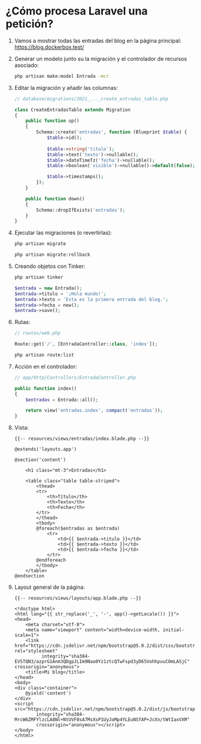 # ¿Cómo procesa Laravel una petición?

1. Vamos a mostrar todas las entradas del blog en la página principal: https://blog.dockerbox.test/

2. Generar un modelo junto su la migración y el controlador de recursos asociado:

    ```bash
    php artisan make:model Entrada -mcr
    ```

3. Editar la migración y añadir las columnas:

    ```php
    // database/migrations/2021_..._create_entradas_table.php

    class CreateEntradasTable extends Migration
    {
        public function up()
        {
            Schema::create('entradas', function (Blueprint $table) {
                $table->id();
                
                $table->string('titulo');
                $table->text('texto')->nullable();
                $table->dateTimeTz('fecha')->nullable();
                $table->boolean('visible')->nullable()->default(false);

                $table->timestamps();
            });
        }
    
        public function down()
        {
            Schema::dropIfExists('entradas');
        }
    }
    ```

4. Ejecutar las migraciones (o revertirlas):

    ```bash
    php artisan migrate
    ```

    ```bash
    php artisan migrate:rollback
    ```

5. Creando objetos con Tinker:

    ```bash
    php artisan tinker
    ```

    ```php
    $entrada = new Entrada();
    $entrada->titulo = '¡Hola mundo!';
    $entrada->texto = 'Esta es la primera entrada del blog.';
    $entrada->fecha = now();
    $entrada->save();
    ```

6. Rutas:

    ```php
    // routes/web.php
    
    Route::get('/', [EntradaController::class, 'index']);
    ```

    ```bash
    php artisan route:list
    ```

7. Acción en el controlador:

    ```php
    // app/Http/Controllers/EntradaController.php
    
    public function index()
    {
        $entradas = Entrada::all();

        return view('entradas.index', compact('entradas'));
    }
    ```

8. Vista:

    ```blade
    {{-- resources/views/entradas/index.blade.php --}}
    
    @extends('layouts.app')
    
    @section('content')
    
        <h1 class="mt-3">Entradas</h1>
    
        <table class="table table-striped">
            <thead>
            <tr>
                <th>Título</th>
                <th>Texto</th>
                <th>Fecha</th>
            </tr>
            </thead>
            <tbody>
            @foreach($entradas as $entrada)
                <tr>
                    <td>{{ $entrada->titulo }}</td>
                    <td>{{ $entrada->texto }}</td>
                    <td>{{ $entrada->fecha }}</td>
                </tr>
            @endforeach
            </tbody>
        </table>
    @endsection
    ```

8. Layout general de la página:

    ```blade
    {{-- resources/views/layouts/app.blade.php --}}
    
    <!doctype html>
    <html lang="{{ str_replace('_', '-', app()->getLocale()) }}">
    <head>
        <meta charset="utf-8">
        <meta name="viewport" content="width=device-width, initial-scale=1">
        <link href="https://cdn.jsdelivr.net/npm/bootstrap@5.0.2/dist/css/bootstrap.min.css" rel="stylesheet"
              integrity="sha384-EVSTQN3/azprG1Anm3QDgpJLIm9Nao0Yz1ztcQTwFspd3yD65VohhpuuCOmLASjC" crossorigin="anonymous">
        <title>Mi blog</title>
    </head>
    <body>
    <div class="container">
        @yield('content')
    </div>
    <script src="https://cdn.jsdelivr.net/npm/bootstrap@5.0.2/dist/js/bootstrap.bundle.min.js"
            integrity="sha384-MrcW6ZMFYlzcLA8Nl+NtUVF0sA7MsXsP1UyJoMp4YLEuNSfAP+JcXn/tWtIaxVXM"
            crossorigin="anonymous"></script>
    </body>
    </html>
    ```
